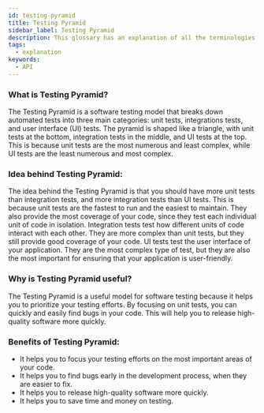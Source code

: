 ```yaml
---
id: testing-pyramid
title: Testing Pyramid
sidebar_label: Testing Pyramid
description: This glossary has an explanation of all the terminologies that beginners find difficult to understand at first glance.
tags:
  - explanation
keywords:
  - API
---
```



### What is Testing Pyramid?

The Testing Pyramid is a software testing model that breaks down automated tests into three main categories: unit tests, integrations tests, and user interface (UI) tests. The pyramid is shaped like a triangle, with unit tests at the bottom, integration tests in the middle, and UI tests at the top. This is because unit tests are the most numerous and least complex, while UI tests are the least numerous and most complex.

### Idea behind Testing Pyramid:

The idea behind the Testing Pyramid is that you should have more unit tests than integration tests, and more integration tests than UI tests. This is because unit tests are the fastest to run and the easiest to maintain. They also provide the most coverage of your code, since they test each individual unit of code in isolation. Integration tests test how different units of code interact with each other. They are more complex than unit tests, but they still provide good coverage of your code. UI tests test the user interface of your application. They are the most complex type of test, but they are also the most important for ensuring that your application is user-friendly.

### Why is Testing Pyramid useful?

The Testing Pyramid is a useful model for software testing because it helps you to prioritize your testing efforts. By focusing on unit tests, you can quickly and easily find bugs in your code. This will help you to release high-quality software more quickly.

### Benefits of Testing Pyramid:

- It helps you to focus your testing efforts on the most important areas of your code.
- It helps you to find bugs early in the development process, when they are easier to fix.
- It helps you to release high-quality software more quickly.
- It helps you to save time and money on testing.

